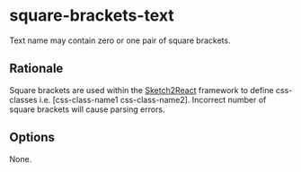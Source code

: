 # square-brackets-text

Text name may contain zero or one pair of square brackets.

## Rationale

Square brackets are used within the [Sketch2React](https://sketch2react.gitbook.io/sketch2react-io/) framework to define css-classes i.e. [css-class-name1 css-class-name2]. Incorrect number of square brackets will cause parsing errors.

## Options

None.
